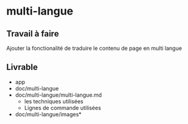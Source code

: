 # multi-langue

## Travail à faire
  
Ajouter la fonctionalité de traduire le contenu de page en multi langue

## Livrable

- app
- doc/multi-langue
- doc/multi-langue/multi-langue.md
  - les techniques utilisées
  - Lignes de commande utilisées
- doc/multi-langue/images*